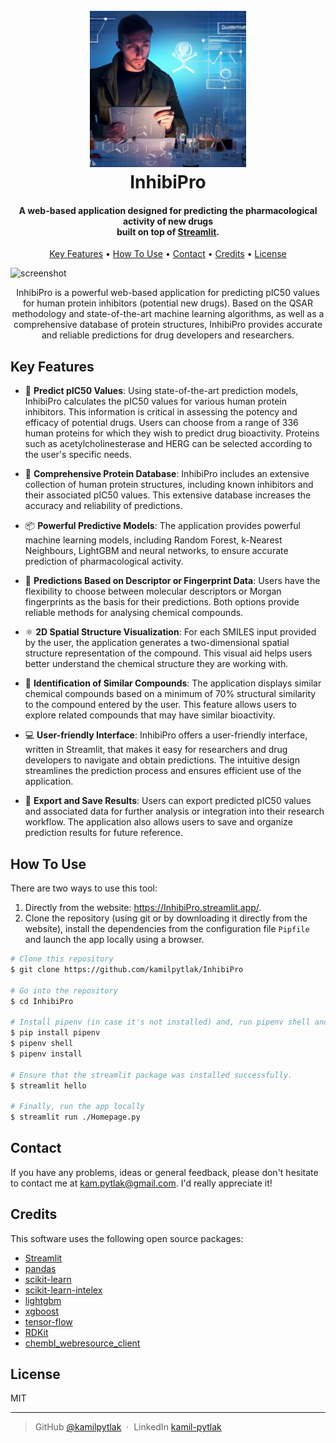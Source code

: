
<h1 align="center">
  <br>
  <a href="https://inhibipro.streamlit.app/"><img src="img/inhibipro_logo.jpg" alt="InhibiPro logo" width="250"></a>
  <br>
  InhibiPro
  <br>
</h1>

<h4 align="center">A web-based application designed for predicting the pharmacological activity of new drugs<br>built on top of <a href="https://streamlit.io/" target="_blank">Streamlit</a>.</h4>

<p align="center">
  <a href="#key-features">Key Features</a> •
  <a href="#how-to-use">How To Use</a> •
  <a href="#contact">Contact</a> •
  <a href="#credits">Credits</a> •
  <a href="#license">License</a>
</p>

![screenshot](img/inhibipro.gif)

<p align="center">
InhibiPro is a powerful web-based application for predicting pIC50 values for human protein inhibitors (potential new drugs). Based on the QSAR methodology and state-of-the-art machine learning algorithms, as well as a comprehensive database of protein structures, InhibiPro provides accurate and reliable predictions for drug developers and researchers.
</p>

## Key Features

*  🧪 **Predict pIC50 Values**: Using state-of-the-art prediction models, InhibiPro calculates the pIC50 values for various human protein inhibitors. This information is critical in assessing the potency and efficacy of potential drugs. Users can choose from a range of 336 human proteins for which they wish to predict drug bioactivity. Proteins such as acetylcholinesterase and HERG can be selected according to the user's specific needs.


*  📙 **Comprehensive Protein Database**: InhibiPro includes an extensive collection of human protein structures, including known inhibitors and their associated pIC50 values. This extensive database increases the accuracy and reliability of predictions.


*  📦 **Powerful Predictive Models**: The application provides powerful machine learning models, including Random Forest, k-Nearest Neighbours, LightGBM and neural networks, to ensure accurate prediction of pharmacological activity.


*  🙋 **Predictions Based on Descriptor or Fingerprint Data**: Users have the flexibility to choose between molecular descriptors or Morgan fingerprints as the basis for their predictions. Both options provide reliable methods for analysing chemical compounds.


*  ⚛️ **2D Spatial Structure Visualization**: For each SMILES input provided by the user, the application generates a two-dimensional spatial structure representation of the compound. This visual aid helps users better understand the chemical structure they are working with.


*  📏 **Identification of Similar Compounds**: The application displays similar chemical compounds based on a minimum of 70% structural similarity to the compound entered by the user. This feature allows users to explore related compounds that may have similar bioactivity.


*  💻 **User-friendly Interface**: InhibiPro offers a user-friendly interface, written in Streamlit, that makes it easy for researchers and drug developers to navigate and obtain predictions. The intuitive design streamlines the prediction process and ensures efficient use of the application.


*  💾 **Export and Save Results**: Users can export predicted pIC50 values and associated data for further analysis or integration into their research workflow. The application also allows users to save and organize prediction results for future reference.

## How To Use

There are two ways to use this tool:

1. Directly from the website: https://InhibiPro.streamlit.app/.
2. Clone the repository (using git or by downloading it directly from the website), install the dependencies from the configuration file `Pipfile` and launch the app locally using a browser.

```bash
# Clone this repository
$ git clone https://github.com/kamilpytlak/InhibiPro

# Go into the repository
$ cd InhibiPro

# Install pipenv (in case it's not installed) and, run pipenv shell and install dependencies
$ pip install pipenv
$ pipenv shell
$ pipenv install

# Ensure that the streamlit package was installed successfully.
$ streamlit hello

# Finally, run the app locally
$ streamlit run ./Homepage.py
```

## Contact

If you have any problems, ideas or general feedback, please don't hesitate to contact me at [kam.pytlak@gmail.com](mailto:kam.pytlak@gmail.com). I'd really appreciate it!

## Credits

This software uses the following open source packages:

- [Streamlit](https://streamlit.io/)
- [pandas](https://pandas.pydata.org/)
- [scikit-learn](https://scikit-learn.org/stable/#)
- [scikit-learn-intelex](https://intel.github.io/scikit-learn-intelex/)
- [lightgbm](https://lightgbm.readthedocs.io/en/latest/index.html)
- [xgboost](https://xgboost.readthedocs.io/en/latest/index.html)
- [tensor-flow](https://www.tensorflow.org/)
- [RDKit](https://www.rdkit.org/docs/index.html#)
- [chembl_webresource_client](https://github.com/chembl/chembl_webresource_client)

## License
MIT

---

> GitHub [@kamilpytlak](https://github.com/kamilpytlak) &nbsp;&middot;&nbsp;
> LinkedIn [kamil-pytlak](https://www.linkedin.com/in/kamil-pytlak/)

